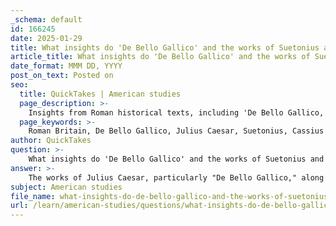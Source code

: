 ```yaml
---
_schema: default
id: 166245
date: 2025-01-29
title: What insights do 'De Bello Gallico' and the works of Suetonius and Cassius Dio provide about Roman Britain?
article_title: What insights do 'De Bello Gallico' and the works of Suetonius and Cassius Dio provide about Roman Britain?
date_format: MMM DD, YYYY
post_on_text: Posted on
seo:
  title: QuickTakes | American studies
  page_description: >-
    Insights from Roman historical texts, including 'De Bello Gallico,' and the works of Suetonius and Cassius Dio, on the interactions between Romans and British tribes, military campaigns, political strategies, and cultural exchanges in Roman Britain.
  page_keywords: >-
    Roman Britain, De Bello Gallico, Julius Caesar, Suetonius, Cassius Dio, invasions, British tribes, military strategy, political dynamics, cultural observations, resistance, governance, infrastructure
author: QuickTakes
question: >-
    What insights do 'De Bello Gallico' and the works of Suetonius and Cassius Dio provide about Roman Britain?
answer: >-
    The works of Julius Caesar, particularly "De Bello Gallico," along with the writings of Suetonius and Cassius Dio, provide significant insights into Roman Britain, especially regarding the early interactions between the Romans and the British tribes, military strategies, and the political landscape of the time.\n\n### Insights from "De Bello Gallico"\n\n1. **Caesar's Invasions**: "De Bello Gallico" documents Julius Caesar's two invasions of Britain in 55 and 54 BC. Although these campaigns were not entirely successful in terms of territorial conquest, they were crucial in establishing Roman interest in Britain. Caesar's accounts highlight his military strategies, including the use of alliances with local tribes, such as the Trinovantes, to exert influence and control.\n\n2. **Political Maneuvering**: Caesar's narrative emphasizes the political dynamics of the time, including the installation of a Roman ally as king of the Trinovantes and the claim of tribute from the British tribes. This reflects the Roman approach of using local leaders to maintain control and facilitate Roman interests.\n\n3. **Cultural Observations**: Caesar provides descriptions of the customs and practices of the British tribes, which serve as valuable ethnographic insights into the society of pre-Roman Britain. His writings also function as propaganda, aimed at justifying his military actions to the Roman Senate and populace.\n\n### Insights from Suetonius and Cassius Dio\n\n1. **Suetonius**: In "The Lives of the Twelve Caesars," Suetonius offers biographical accounts of key figures, including Julius Caesar. His work provides context for understanding Caesar's motivations and the broader implications of his campaigns in Britain. Suetonius also discusses the political climate of Rome during Caesar's time, which influenced his military decisions.\n\n2. **Cassius Dio**: Writing in the 3rd century AD, Cassius Dio provides a retrospective account of Roman Britain, including the challenges faced by the Romans in maintaining control over the province. He notes the construction of infrastructure, such as harbors, which were essential for trade and military logistics. Dio's accounts highlight the ongoing difficulties the Romans encountered in managing their territories, including resistance from local tribes and logistical challenges.\n\n3. **Resistance and Governance**: Both Suetonius and Dio document the resistance of British tribes against Roman rule, which continued long after Caesar's initial invasions. This resistance is crucial for understanding the complexities of Roman provincial governance and the eventual decline of Roman influence in Britain.\n\n### Conclusion\n\nThe combined insights from "De Bello Gallico," Suetonius, and Cassius Dio illustrate the multifaceted nature of Roman interactions with Britain. They reveal the initial military campaigns, the political strategies employed by the Romans, and the cultural exchanges that occurred during this period. These historical accounts are essential for understanding the legacy of Roman Britain and the lasting impact of Roman civilization on the region.
subject: American studies
file_name: what-insights-do-de-bello-gallico-and-the-works-of-suetonius-and-cassius-dio-provide-about-roman-britain.md
url: /learn/american-studies/questions/what-insights-do-de-bello-gallico-and-the-works-of-suetonius-and-cassius-dio-provide-about-roman-britain
---
```


&nbsp;